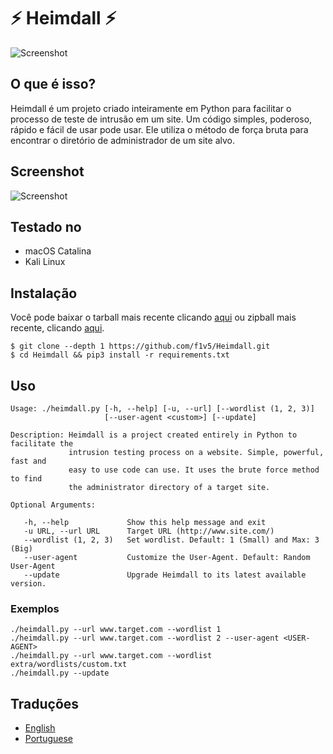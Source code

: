 # ⚡️ Heimdall ⚡️
![Screenshot](https://raw.githubusercontent.com/f1v5/Heimdall/master/doc/images/heimdall.gif)


## O que é isso?

Heimdall é um projeto criado inteiramente em Python para facilitar o processo de teste de intrusão em um site. Um código simples, poderoso, rápido e fácil de usar pode usar. Ele utiliza o método de força bruta para encontrar o diretório de administrador de um site alvo.

## Screenshot

![Screenshot](https://raw.githubusercontent.com/f1v5/Heimdall/master/doc/images/heimdall_screenshot.png)

## Testado no

* macOS Catalina
* Kali Linux

## Instalação

Você pode baixar o tarball mais recente clicando [aqui](https://github.com/f1v5/Heimdall/tarball/master) ou zipball mais recente, clicando [aqui](https://github.com/f1v5/Heimdall/zipball/master).

```
$ git clone --depth 1 https://github.com/f1v5/Heimdall.git
$ cd Heimdall && pip3 install -r requirements.txt
```

## Uso

```
Usage: ./heimdall.py [-h, --help] [-u, --url] [--wordlist (1, 2, 3)]
                     [--user-agent <custom>] [--update]

Description: Heimdall is a project created entirely in Python to facilitate the 
             intrusion testing process on a website. Simple, powerful, fast and 
             easy to use code can use. It uses the brute force method to find 
             the administrator directory of a target site.

Optional Arguments:

   -h, --help             Show this help message and exit
   -u URL, --url URL      Target URL (http://www.site.com/)
   --wordlist (1, 2, 3)   Set wordlist. Default: 1 (Small) and Max: 3 (Big)
   --user-agent           Customize the User-Agent. Default: Random User-Agent
   --update               Upgrade Heimdall to its latest available version.
```

### Exemplos

```
./heimdall.py --url www.target.com --wordlist 1
./heimdall.py --url www.target.com --wordlist 2 --user-agent <USER-AGENT>
./heimdall.py --url www.target.com --wordlist extra/wordlists/custom.txt
./heimdall.py --update
```

## Traduções

* [English](https://github.com/f1v5/Heimdall/blob/master/README.md)
* [Portuguese](https://github.com/f1v5/Heimdall/blob/master/doc/translations/README-pt-BR.md)